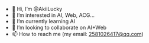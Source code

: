 - 👋 Hi, I’m @AkiiLucky
- 👀 I’m interested in AI, Web, ACG...
- 🌱 I’m currently learning AI
- 💞️ I’m looking to collaborate on AI+Web
- 📫 How to reach me (my email: 2581026417@qq.com)

<!---
AkiiLucky/AkiiLucky is a ✨ special ✨ repository because its `README.md` (this file) appears on your GitHub profile.
You can click the Preview link to take a look at your changes.
--->
